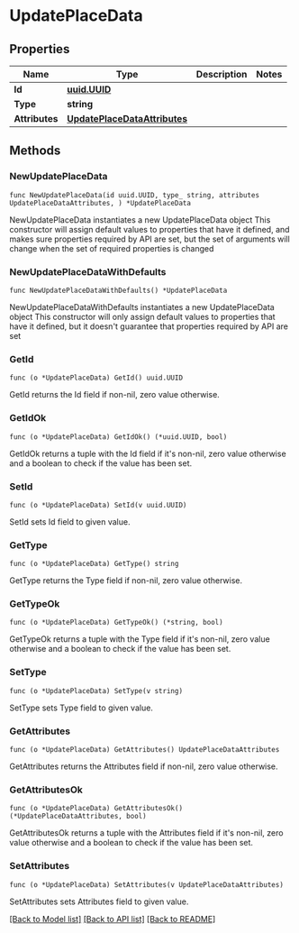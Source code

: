 # UpdatePlaceData

## Properties

Name | Type | Description | Notes
------------ | ------------- | ------------- | -------------
**Id** | [**uuid.UUID**](uuid.UUID.md) |  | 
**Type** | **string** |  | 
**Attributes** | [**UpdatePlaceDataAttributes**](UpdatePlaceDataAttributes.md) |  | 

## Methods

### NewUpdatePlaceData

`func NewUpdatePlaceData(id uuid.UUID, type_ string, attributes UpdatePlaceDataAttributes, ) *UpdatePlaceData`

NewUpdatePlaceData instantiates a new UpdatePlaceData object
This constructor will assign default values to properties that have it defined,
and makes sure properties required by API are set, but the set of arguments
will change when the set of required properties is changed

### NewUpdatePlaceDataWithDefaults

`func NewUpdatePlaceDataWithDefaults() *UpdatePlaceData`

NewUpdatePlaceDataWithDefaults instantiates a new UpdatePlaceData object
This constructor will only assign default values to properties that have it defined,
but it doesn't guarantee that properties required by API are set

### GetId

`func (o *UpdatePlaceData) GetId() uuid.UUID`

GetId returns the Id field if non-nil, zero value otherwise.

### GetIdOk

`func (o *UpdatePlaceData) GetIdOk() (*uuid.UUID, bool)`

GetIdOk returns a tuple with the Id field if it's non-nil, zero value otherwise
and a boolean to check if the value has been set.

### SetId

`func (o *UpdatePlaceData) SetId(v uuid.UUID)`

SetId sets Id field to given value.


### GetType

`func (o *UpdatePlaceData) GetType() string`

GetType returns the Type field if non-nil, zero value otherwise.

### GetTypeOk

`func (o *UpdatePlaceData) GetTypeOk() (*string, bool)`

GetTypeOk returns a tuple with the Type field if it's non-nil, zero value otherwise
and a boolean to check if the value has been set.

### SetType

`func (o *UpdatePlaceData) SetType(v string)`

SetType sets Type field to given value.


### GetAttributes

`func (o *UpdatePlaceData) GetAttributes() UpdatePlaceDataAttributes`

GetAttributes returns the Attributes field if non-nil, zero value otherwise.

### GetAttributesOk

`func (o *UpdatePlaceData) GetAttributesOk() (*UpdatePlaceDataAttributes, bool)`

GetAttributesOk returns a tuple with the Attributes field if it's non-nil, zero value otherwise
and a boolean to check if the value has been set.

### SetAttributes

`func (o *UpdatePlaceData) SetAttributes(v UpdatePlaceDataAttributes)`

SetAttributes sets Attributes field to given value.



[[Back to Model list]](../README.md#documentation-for-models) [[Back to API list]](../README.md#documentation-for-api-endpoints) [[Back to README]](../README.md)



